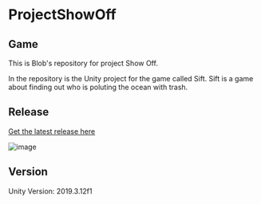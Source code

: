 # ProjectShowOff

## Game
This is Blob's repository for project Show Off.

In the repository is the Unity project for the game called Sift. Sift is a game about finding out who is poluting the ocean with trash.


## Release 
[Get the latest release here](https://github.com/SteefmanV/ProjectShowOff/releases/tag/0.2.29)


![image](https://user-images.githubusercontent.com/53154762/85697893-7af19580-b6da-11ea-8e8c-2cf49fe5ecd6.png)

## Version

Unity Version: 2019.3.12f1
